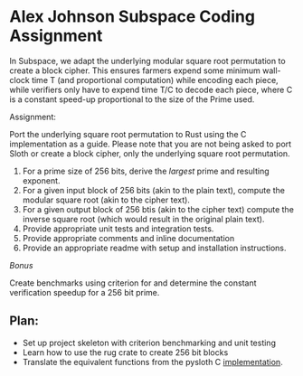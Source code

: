 # Alex Johnson Subspace Coding Assignment

In Subspace, we adapt the underlying modular square root permutation to create a
block cipher. This ensures farmers expend some minimum wall-clock time T (and
proportional computation) while encoding each piece, while verifiers only have to
expend time T/C to decode each piece, where C is a constant speed-up proportional
to the size of the Prime used.

Assignment:

Port the underlying square root permutation to Rust using the C implementation as
a guide. Please note that you are not being asked to port Sloth or create a block
cipher, only the underlying square root permutation.

1. For a prime size of 256 bits, derive the _largest_ prime and resulting exponent.
2. For a given input block of 256 bits (akin to the plain text), compute the modular square root (akin to the cipher text).
3. For a given output block of 256 btis (akin to the cipher text) compute the inverse square root (which would result in the original plain text).
4. Provide appropriate unit tests and integration tests.
5. Provide appropriate comments and inline documentation
6. Provide an appropriate readme with setup and installation instructions.

_Bonus_

Create benchmarks using criterion for and determine the constant verification speedup for a 256 bit prime.

## Plan:
* Set up project skeleton with criterion benchmarking and unit testing
* Learn how to use the rug crate to create 256 bit blocks
* Translate the equivalent functions from the pysloth C [implementation](https://github.com/randomchain/pysloth/blob/master/sloth.c).